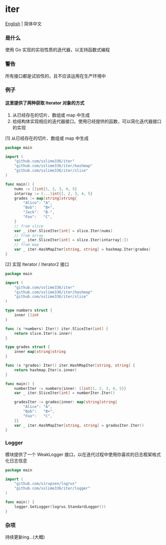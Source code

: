 # iter

[English](README.md) | 简体中文

### 是什么

使用 Go 实现的实验性质的迭代器，以支持函数式编程

### 警告

所有接口都是试验性的，且不应该运用在生产环境中

### 例子

#### 这里提供了两种获取 Iterator 对象的方式
1. 从已经存在的切片、数组或 map 中生成
2. 给结构体实现相应的迭代器接口。使用已经提供的函数，可以简化迭代器接口的实现

[1] 从已经存在的切片、数组或 map 中生成

```go
package main

import (
	"github.com/sslime336/iter"
	"github.com/sslime336/iter/hashmap"
	"github.com/sslime336/iter/slice"
)

func main() {
	nums := []int{1, 2, 3, 4, 5}
	intarray := [...]int{1, 2, 3, 4, 5}
	grades := map[string]string{
		"Alice": "A",
		"Bob":   "B+",
		"Jack":  "B-",
		"Foo":   "C",
	}
	// from slice
	var _ iter.SliceIter[int] = slice.Iter(nums)
	// from array
	var _ iter.SliceIter[int] = slice.Iter(intarray[:])
	// from map
	var _ iter.HashMapIter[string, string] = hashmap.Iter(grades)
}

```


[2] 实现 Iterator / Iterator2 接口

```go
package main

import (
	"github.com/sslime336/iter"
	"github.com/sslime336/iter/hashmap"
	"github.com/sslime336/iter/slice"
)

type numbers struct {
	inner []int
}

func (s *numbers) Iter() iter.SliceIter[int] {
	return slice.Iter(s.inner)
}

type grades struct {
	inner map[string]string
}

func (s *grades) Iter() iter.HashMapIter[string, string] {
	return hashmap.Iter(s.inner)
}

func main() {
	numberIter := numbers{inner: []int{1, 2, 3, 4, 5}}
	var _ iter.SliceIter[int] = numberIter.Iter()

	gradesIter := grades{inner: map[string]string{
		"Alice": "A",
		"Bob":   "B+",
		"Foo":   "C",
	}}
	var _ iter.HashMapIter[string, string] = gradesIter.Iter()
}

```

### Logger

模块提供了一个 WeakLogger 接口，以在迭代过程中使用你喜欢的日志框架格式化日志信息

```go
package main

import (
	"github.com/sirupsen/logrus"
	"github.com/sslime336/iter/logger"
)

func main() {
	logger.SetLogger(logrus.StandardLogger())
}

```

### 杂项

持续更新ing...(大概)
